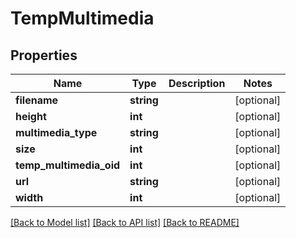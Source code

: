 # TempMultimedia

## Properties
Name | Type | Description | Notes
------------ | ------------- | ------------- | -------------
**filename** | **string** |  | [optional] 
**height** | **int** |  | [optional] 
**multimedia_type** | **string** |  | [optional] 
**size** | **int** |  | [optional] 
**temp_multimedia_oid** | **int** |  | [optional] 
**url** | **string** |  | [optional] 
**width** | **int** |  | [optional] 

[[Back to Model list]](../README.md#documentation-for-models) [[Back to API list]](../README.md#documentation-for-api-endpoints) [[Back to README]](../README.md)


